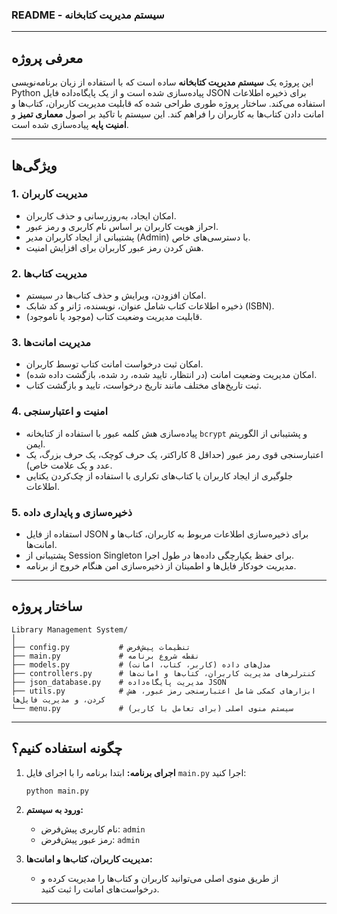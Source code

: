 ### **README - سیستم مدیریت کتابخانه**

---

## **معرفی پروژه**
این پروژه یک **سیستم مدیریت کتابخانه** ساده است که با استفاده از زبان برنامه‌نویسی Python پیاده‌سازی شده است و از یک پایگاه‌داده فایل JSON برای ذخیره اطلاعات استفاده می‌کند. ساختار پروژه طوری طراحی شده که قابلیت مدیریت کاربران، کتاب‌ها و امانت دادن کتاب‌ها به کاربران را فراهم کند. این سیستم با تاکید بر اصول **معماری تمیز** و **امنیت پایه** پیاده‌سازی شده است.

---

## **ویژگی‌ها**
### **1. مدیریت کاربران**
- امکان ایجاد، به‌روزرسانی و حذف کاربران.
- احراز هویت کاربران بر اساس نام کاربری و رمز عبور.
- پشتیبانی از ایجاد کاربران مدیر (Admin) با دسترسی‌های خاص.
- هش کردن رمز عبور کاربران برای افزایش امنیت.

### **2. مدیریت کتاب‌ها**
- امکان افزودن، ویرایش و حذف کتاب‌ها در سیستم.
- ذخیره اطلاعات کتاب شامل عنوان، نویسنده، ژانر و کد شابک (ISBN).
- قابلیت مدیریت وضعیت کتاب (موجود یا ناموجود).

### **3. مدیریت امانت‌ها**
- امکان ثبت درخواست امانت کتاب توسط کاربران.
- امکان مدیریت وضعیت امانت (در انتظار، تایید شده، رد شده، بازگشت داده شده).
- ثبت تاریخ‌های مختلف مانند تاریخ درخواست، تایید و بازگشت کتاب.

### **4. امنیت و اعتبارسنجی**
- پیاده‌سازی هش کلمه عبور با استفاده از کتابخانه `bcrypt` و پشتیبانی از الگوریتم ایمن.
- اعتبارسنجی قوی رمز عبور (حداقل 8 کاراکتر، یک حرف کوچک، یک حرف بزرگ، یک عدد و یک علامت خاص).
- جلوگیری از ایجاد کاربران یا کتاب‌های تکراری با استفاده از چک‌کردن یکتایی اطلاعات.

### **5. ذخیره‌سازی و پایداری داده**
- استفاده از فایل JSON برای ذخیره‌سازی اطلاعات مربوط به کاربران، کتاب‌ها و امانت‌ها.
- پشتیبانی از Session Singleton برای حفظ یکپارچگی داده‌ها در طول اجرا.
- مدیریت خودکار فایل‌ها و اطمینان از ذخیره‌سازی امن هنگام خروج از برنامه.

---

## **ساختار پروژه**
```
Library Management System/
│
├── config.py           # تنظیمات پیش‌فرض
├── main.py             # نقطه شروع برنامه
├── models.py           # مدل‌های داده (کاربر، کتاب، امانت)
├── controllers.py      # کنترلرهای مدیریت کاربران، کتاب‌ها و امانت‌ها
├── json_database.py    # مدیریت پایگاه‌داده JSON
├── utils.py            # ابزارهای کمکی شامل اعتبارسنجی رمز عبور، هش کردن، و مدیریت فایل‌ها
└── menu.py             # سیستم منوی اصلی (برای تعامل با کاربر)
```

---

## **چگونه استفاده کنیم؟**
1. **اجرای برنامه:**
   ابتدا برنامه را با اجرای فایل `main.py` اجرا کنید:
   ```bash
   python main.py
   ```

2. **ورود به سیستم:**
   - نام کاربری پیش‌فرض: `admin`
   - رمز عبور پیش‌فرض: `admin`

3. **مدیریت کاربران، کتاب‌ها و امانت‌ها:**
   - از طریق منوی اصلی می‌توانید کاربران و کتاب‌ها را مدیریت کرده و درخواست‌های امانت را ثبت کنید.

---